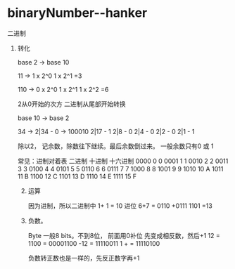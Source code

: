 # binaryNumber--hanker

二进制

 1. 转化

    base 2  -> base 10

      11    -> 1 x 2^0 
               1 x 2^1 =3


      110   -> 0 x 2^0 
               1 x 2^1 
               1 x 2^2 =6
             
    2从0开始的次方
    二进制从尾部开始转换
    
    
    
     base 10 -> base 2 
        
       34    -> 2|34 -  0 -> 100010
                2|17 - 1
                2|8 - 0
                2|4 - 0
                2|2 - 0
                2|1 - 1
                
       除以2， 记余数，除数往下继续。最后余数倒过来。
       一般余数只有0 或 1
       
       常见：进制对着表
            二进制	十进制	十六进制
              0000	0 	0
              0001	1	  1
              0010	2	  2
              0011	3	  3
              0100	4	  4
              0101	5	  5
              0110	6	  6
              0111	7	  7
              1000	8	  8
              1001	9	  9
              1010	10	A
              1011	11	B
              1100	12	C
              1101	13	D
              1110	14	E
              1111	15	F
      
      2. 运算
      
            因为进制，所以二进制中 1+ 1 = 10 进位
            6+7 =
             0110
            +0111
             1101 =13
             
             
      3. 负数。
            
            Byte 一般8 bits。不到8位， 前面用0补位
            先变成相反数，然后+1
            12 = 1100 = 00001100
            -12       = 11110011
                               1 +
                      = 11110100
                      
            负数转正数也是一样的，先反正数字再+1
